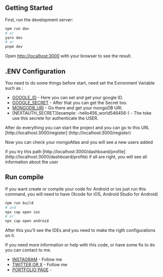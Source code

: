 

## Getting Started

First, run the development server:

```bash
npm run dev
# or
yarn dev
# or
pnpm dev
```

Open [http://localhost:3000](http://localhost:3000) with your browser to see the result.

## .ENV Configuration

You need to do some things before start, need set the Evironment Variable
such as :

- [GOOGLE_ID](https://console.developers.google.com/apis/credentials) - Here you can set and get your google ID.
- [GOOGLE_SECRET](https://console.developers.google.com/apis/credentials) - After that you can get the Secret too.
- [MONGODB_URI](https://www.mongodb.com/) - Go there and get your mongoDB URI.
- [NEXTAUTH_SECRET](example: -hello456_world546456-) - The toke use this secrete for authenticate the USER.

After do everything you can start the project and you can go to this URL [http://localhost:3000/register] (http://localhost:3000/register)

Now you can check your mongoAtlas and you will see a new users added 

if you try this path [http://localhost:3000/dashboard/profile] (http://localhost:3000/dashboard/profile)
if all are right, you will see all information about the user

## Run compile 
If you want create or compile your code for Android or ios just run this command, you will need to have  (Xcode for iOS, Android Studio for Android)


```bash
npm run build
# and
npx cap open ios
# or
npx cap open android
```

After this you'll see the IDEs and you need to make the rigth configurations on it.


If you need more information or help with this code, or have some fix to do you can contact to me.

- [INSTAGRAM](https://www.instagram.com/sancheznotdev/) - Follow me
- [TWITTER OR X](https://twitter.com/sancheznotdev) - Follow me
- [PORTFOLIO PAGE](https://www.sancheznot.com/) -
